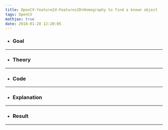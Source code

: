 ```yaml
---
title: OpenCV-feature2d-Features2D+Homography to find a known object
tags: OpenCV
mathjax: true
date: 2018-01-28 12:20:05
---
```

- ### Goal

---
- ### Theory

---
- ### Code

---
- ### Explanation

---
- ### Result

---
